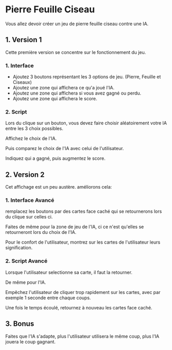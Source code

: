 # Pierre Feuille Ciseau #

Vous allez devoir créer un jeu de pierre feuille ciseau contre une IA.

## 1. Version 1 ##

Cette première version se concentre sur le fonctionnement du jeu.

### 1. Interface ###

- Ajoutez 3 boutons représentant les 3 options de jeu. (Pierre, Feuille et Ciseaux)
- Ajoutez une zone qui affichera ce qu'a joué l'IA.
- Ajoutez une zone qui affichera si vous avez gagné ou perdu.
- Ajoutez une zone qui affichera le score.

### 2. Script ###

Lors du clique sur un bouton, vous devez faire choisir aléatoirement votre IA entre les 3 choix possibles.

Affichez le choix de l'IA.

Puis comparez le choix de l'IA avec celui de l'utilisateur.

Indiquez qui a gagné, puis augmentez le score.

## 2. Version 2 ##

Cet affichage est un peu austère. améliorons cela:

### 1. Interface Avancé ###

remplacez les boutons par des cartes face caché qui se retournerons lors du clique sur celles ci.

Faites de même pour la zone de jeu de l'IA, ci ce n'est qu'elles se retourneront lors du choix de l'IA.

Pour le confort de l'utilisateur, montrez sur les cartes de l'utilisateur leurs signification.

### 2. Script Avancé ###

Lorsque l'utilisateur selectionne sa carte, il faut la retourner.

De même pour l'IA.

Empêchez l'utilisateur de cliquer trop rapidement sur les cartes, avec par exemple 1 seconde entre chaque coups.

Une fois le temps écoulé, retournez à nouveau les cartes face caché.

## 3. Bonus ##

Faites que l'IA s'adapte, plus l'utilisateur utilisera le même coup, plus l'IA jouera le coup gagnant.
